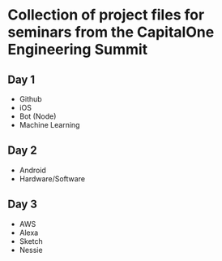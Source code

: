 # Collection of project files for seminars from the CapitalOne Engineering Summit

## Day 1
- Github
- iOS
- Bot (Node)
- Machine Learning

## Day 2
- Android
- Hardware/Software

## Day 3
- AWS
- Alexa
- Sketch
- Nessie
